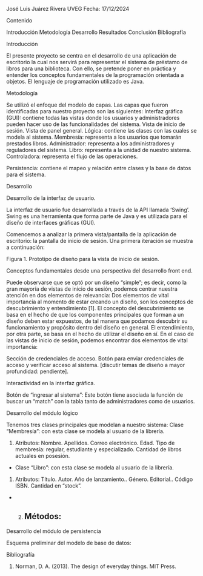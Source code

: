 José Luis Juárez Rivera
UVEG
Fecha: 17/12/2024

Contenido 

Introducción 
Metodología 
Desarrollo
Resultados 
Conclusión 
Bibliografía

Introducción 

El presente proyecto se centra en el desarrollo de una aplicación de escritorio la cual nos servirá para representar el sistema de préstamo de libros para una biblioteca. Con ello, se pretende poner en práctica y entender los conceptos fundamentales de la programación orientada a objetos. 
El lenguaje de programación utilizado es Java.

Metodología 

Se utilizó el enfoque del modelo de capas. Las capas que fueron identificadas para nuestro proyecto son las siguientes: 
Interfaz gráfica (GUI): contiene todas las vistas donde los usuarios y administradores pueden hacer uso de las funcionalidades del sistema. 
Vista de inicio de sesión. 
Vista de panel general.
Lógica: contiene las clases con las cuales se modela al sistema.
Membresía: representa a los usuarios que tomarán prestados libros. 
Administrador: representa  a los administradores y reguladores del sistema. 
Libro: representa a la unidad de nuestro sistema. 
Controladora: representa el flujo de las operaciones. 

Persistencia: contiene el mapeo y relación entre clases y la base de datos para el sistema. 


Desarrollo

Desarrollo de la interfaz de usuario. 

La interfaz de usuario fue desarrollada a través de la API llamada ‘Swing’. Swing es una herramienta que forma parte de Java y es utilizada para el diseño de interfaces gráficas (GUI).

Comencemos a analizar la primera vista/pantalla de la aplicación de escritorio: la pantalla de inicio de sesión. Una primera iteración se muestra a continuación: 

Figura 1. Prototipo de diseño para la vista de inicio de sesión.

Conceptos fundamentales desde una perspectiva del desarrollo front end.

Puede observarse que se optó por un diseño “simple”; es decir, como la gran mayoría de vistas de inicio de sesión, podemos centrar nuestra atención en dos elementos de relevancia: 
Dos elementos de vital importancia al momento de estar creando un diseño, son los conceptos de descubrimiento y entendimiento [1].
El concepto del descubrimiento se basa en el hecho de que los componentes principales que forman a un diseño deben estar expuestos, de tal manera que podamos descubrir su funcionamiento y propósito dentro del diseño en general. El entendimiento, por otra parte, se basa en el hecho de utilizar el diseño en sí.
En el caso de las vistas de inicio de sesión, podemos encontrar dos elementos de vital importancia:

Sección de credenciales de acceso. 
Botón para enviar credenciales de acceso y verificar acceso al sistema. 
 [discutir temas de diseño a mayor profundidad: pendiente].

Interactividad en la interfaz gráfica.

Botón de “ingresar al sistema”:
Este botón tiene asociada la función de buscar un “match” con la tabla tanto de administradores como de usuarios. 

Desarrollo del módulo lógico

Tenemos tres clases principales que modelan a nuestro sistema: 
Clase “Membresía”: con esta clase se modela al usuario de la librería.
1) Atributos: 
Nombre. 
Apellidos. 
Correo electrónico.
Edad.
Tipo de membresía: regular, estudiante y especializado.
Cantidad de libros actuales en posesión.
 - 	Clase “Libro”: con esta clase se modela al usuario de la librería.
1) Atributos: 
Título.
Autor. 
Año de lanzamiento..
Género.
Editorial..
Código ISBN.
Cantidad en “stock”.
-	2) Métodos: 
	    - 
Desarrollo del módulo de persistencia 

Esquema preliminar del modelo de base de datos: 


Bibliografía

1. Norman, D. A. (2013). The design of everyday things. MIT Press.
